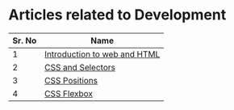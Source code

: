 # Articles related to Development

| Sr. No | Name                                                                                        |
| ------ | ------------------------------------------------------------------------------------------- |
| 1      | [Introduction to web and HTML](https://shubham06.hashnode.dev/introduction-to-web-and-html) |
| 2      | [CSS and Selectors](https://shubham06.hashnode.dev/css-and-selectors)                       |
| 3      | [CSS Positions](https://shubham06.hashnode.dev/css-positions)                               |
| 4      | [CSS Flexbox](https://shubham06.hashnode.dev/css-flexbox)                                   |
